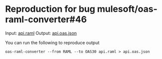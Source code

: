 # Reproduction for bug mulesoft/oas-raml-converter#46

Input: [api.raml](api.raml)
Output: [api.oas.json](api.oas.json)

You can run the following to reproduce output

```
oas-raml-converter --from RAML --to OAS30 api.raml > api.oas.json
```
